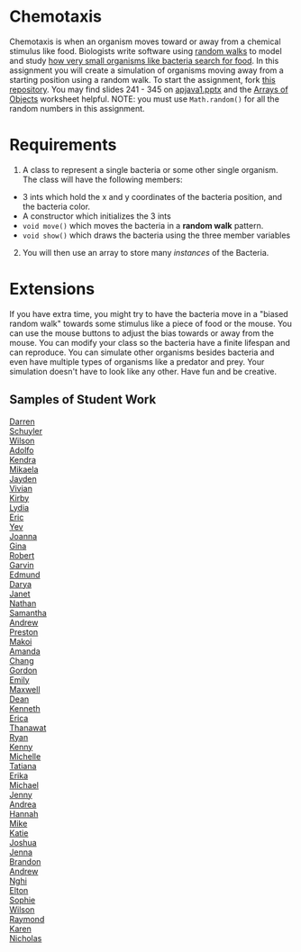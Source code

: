 Chemotaxis
==========
Chemotaxis is when an organism moves toward or away from a chemical stimulus like food. Biologists write software using [random walks](http://www.mit.edu/~kardar/teaching/projects/chemotaxis(AndreaSchmidt)/random.htm) to model and study [how very small organisms like bacteria search for food](http://www.mit.edu/~kardar/teaching/projects/chemotaxis(AndreaSchmidt)/). In this assignment you will create a simulation of organisms moving away from a starting position using a random walk. To start the assignment, fork [this repository](https://github.com/APCSLowell/Chemotaxis). You may find slides 241 - 345 on <a href="https://drive.google.com/open?id=0Bz2ZkT6qWPYTVkF4Q19aZ3dfdk0">apjava1.pptx</a> and the <a href="https://drive.google.com/file/d/0Bz2ZkT6qWPYTZ1FCOTZrWS1pb3M/view?usp=sharing">Arrays of Objects</a> worksheet helpful. NOTE: you must use `Math.random()` for all the random numbers in this assignment. 

Requirements
============
1. A class to represent a single bacteria or some other single organism. The class will have the following members:
  - 3 ints which hold the x and y coordinates of the bacteria position, and the bacteria color.
  - A constructor which initializes the 3 ints
  - `void move()` which moves the bacteria in a **random walk** pattern.
  - `void show()` which draws the bacteria using the three member variables 
2. You will then use an array to store many *instances* of the Bacteria. 
   
Extensions
==========

If you have extra time, you might try to have the bacteria move in a "biased random walk" towards some stimulus like a piece of food or the mouse. You can use the mouse buttons to adjust the bias towards or away from the mouse. You can modify your class so the bacteria have a finite lifespan and can reproduce. You can simulate other organisms besides bacteria and even have multiple types of organisms like a predator and prey. Your simulation doesn't have to look like any other. Have fun and be creative.

Samples of Student Work
-----------------------
[Darren](https://dawong15.github.io/Chemotaxis/)   
[Schuyler](https://skschur1.github.io/Chemotaxis/)   
[Wilson](https://wichen3.github.io/Chemotaxis/)   
[Adolfo](https://wolfie765.github.io/Chemotaxis/)   
[Kendra](https://pastalover45.github.io/Chemotaxis/)   
[Mikaela](https://mikamarciales.github.io/Chemotaxis/)   
[Jayden](https://jaydenlee1229.github.io/Chemotaxis/)   
[Vivian](https://viviaann.github.io/Chemotaxis/)  
[Kirby](https://krbyktl.github.io/Chemotaxis/)   
[Lydia](https://aqua28.github.io/Chemotaxis/)   
[Eric](https://jellybeanmill.github.io/Chemotaxis/)   
[Yev](https://yevgeniybarkalov.github.io/Chemotaxis/)   
[Joanna](https://j0annalu.github.io/Chemotaxis/)   
[Gina](https://gimontarano.github.io/Chemotaxis/)   
[Robert](https://rshi159.github.io/Chemotaxis/)  
[Garvin](https://garvingit.github.io/Chemotaxis/)   
[Edmund](https://edmundmah79.github.io/Chemotaxis/)   
[Darya](https://darya-ver.github.io/Chemotaxis/)   
[Janet](https://birded.github.io/Chemotaxis/)   
[Nathan](https://nathansng.github.io/Chemotaxis/)   
[Samantha](https://sammirustia.github.io/Chemotaxis/)   
[Andrew](https://ansue1234.github.io/Chemotaxis/)   
[Preston](https://prestonttt.github.io/Chemotaxis/)   
[Makoi](https://magacula1.github.io/Chemotaxis/)   
[Amanda](https://amkallenbach.github.io/Chemotaxis/)   
[Chang](https://cnk113.github.io/Chemotaxis/)   
[Gordon](https://gordonkong.github.io/Chemotaxis/)  
[Emily](https://emilyhasramen.github.io/Chemotaxis/)   
[Maxwell](https://12maxwellho.github.io/Chemotaxis/)   
[Dean](https://deanhuynh.github.io/Chemotaxis/)   
[Kenneth](https://kenpaso.github.io/Chemotaxis/)   
[Erica](https://ericamalia.github.io/Chemotaxis/)   
[Thanawat](https://thiskappaisgrey.github.io/Chemotaxis/index.html)   
[Ryan](https://avath.github.io/Chemotaxis/)   
[Kenny](https://kennyyu168.github.io/Chemotaxis/)   
[Michelle](https://michellec1998.github.io/Chemotaxis/)   
[Tatiana](https://sonotatiana.github.io/Chemotaxis/)   
[Erika](https://ekwkk.github.io/Chemotaxis/)   
[Michael](https://mipsim.github.io/Chemotaxis/)   
[Jenny](https://jexin.github.io/Chemotaxis/)   
[Andrea](https://chenandrea29.github.io/Chemotaxis/)   
[Hannah](https://hadecastro.github.io/Chemotaxis/)   
[Mike](https://mimonokandilos.github.io/Chemotaxis/)  
[Katie](https://kachow4.github.io/Chemotaxis/)   
[Joshua](https://joshualchan.github.io/Chemotaxis/)   
[Jenna](https://jennaralll.github.io/Chemotaxis/)   
[Brandon](https://brlou-apcs.github.io/Chemotaxis/)   
[Andrew](https://andrewmai123.github.io/Chemotaxis/)   
[Nghi](https://nagirokudo.github.io/Chemotaxis/)   
[Elton](https://elel123.github.io/Chemotaxis/)   
[Sophie](https://sohuang.github.io/Chemotaxis/)   
[Wilson](https://wilsonh415.github.io/Chemotaxis/)   
[Raymond](https://ngoraymond.github.io/Chemotaxis/)   
[Karen](https://sonokjw.github.io/Chemotaxis/)   
[Nicholas](https://niguan.github.io/Chemotaxis/)   
 
